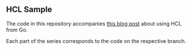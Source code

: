 ## HCL Sample

The code in this repository accompanies [this blog post](http://jen20.com/2015/09/07/using-hcl-part-1.html) about using HCL from Go.

Each part of the series corresponds to the code on the respective branch.
